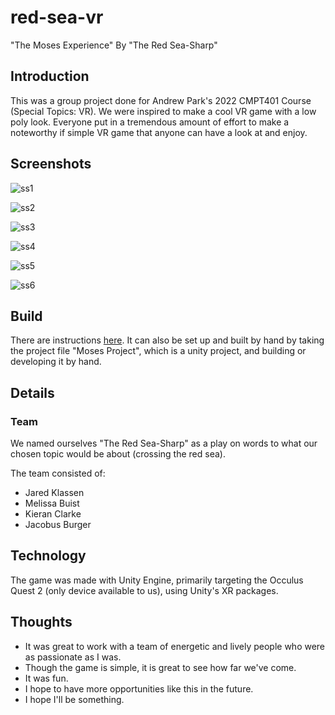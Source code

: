 # red-sea-vr
"The Moses Experience" By "The Red Sea-Sharp"

## Introduction

This was a group project done for Andrew Park's 2022 CMPT401 Course (Special Topics: VR). We were inspired to make a cool VR game with a low poly look. Everyone put in a tremendous amount of effort to make a noteworthy if simple VR game that anyone can have a look at and enjoy.

## Screenshots

![ss1](https://github.com/LordUbuntu/red-sea-vr/blob/main/Assignment%20Resources/screenshots/screenshot.png)

![ss2](https://github.com/LordUbuntu/red-sea-vr/blob/main/Assignment%20Resources/screenshots/screenshot%202.png)

![ss3](https://github.com/LordUbuntu/red-sea-vr/blob/main/Assignment%20Resources/screenshots/screenshot3.png)

![ss4](https://github.com/LordUbuntu/red-sea-vr/blob/main/Assignment%20Resources/screenshots/screenshot4.png)

![ss5](https://github.com/LordUbuntu/red-sea-vr/blob/main/Assignment%20Resources/screenshots/screenshot5.png)

![ss6](https://github.com/LordUbuntu/red-sea-vr/blob/main/Assignment%20Resources/screenshots/screenshot6.png)

## Build

There are instructions [here](https://github.com/LordUbuntu/red-sea-vr/tree/main/Assignment%20Resources/Instructions%20(Setup%20%26%20Navigation)). It can also be set up and built by hand by taking the project file "Moses Project", which is a unity project, and building or developing it by hand.

## Details

### Team

We named ourselves "The Red Sea-Sharp" as a play on words to what our chosen topic would be about (crossing the red sea).

The team consisted of:
- Jared Klassen
- Melissa Buist
- Kieran Clarke
- Jacobus Burger

## Technology

The game was made with Unity Engine, primarily targeting the Occulus Quest 2 (only device available to us), using Unity's XR packages.

## Thoughts

* It was great to work with a team of energetic and lively people who were as passionate as I was.
* Though the game is simple, it is great to see how far we've come.
* It was fun.
* I hope to have more opportunities like this in the future.
* I hope I'll be something.
